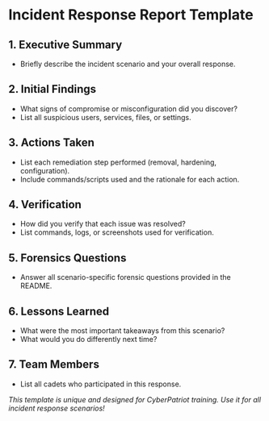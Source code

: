 # Incident Response Report Template

## 1. Executive Summary
- Briefly describe the incident scenario and your overall response.

## 2. Initial Findings
- What signs of compromise or misconfiguration did you discover?
- List all suspicious users, services, files, or settings.

## 3. Actions Taken
- List each remediation step performed (removal, hardening, configuration).
- Include commands/scripts used and the rationale for each action.

## 4. Verification
- How did you verify that each issue was resolved?
- List commands, logs, or screenshots used for verification.

## 5. Forensics Questions
- Answer all scenario-specific forensic questions provided in the README.

## 6. Lessons Learned
- What were the most important takeaways from this scenario?
- What would you do differently next time?

## 7. Team Members
- List all cadets who participated in this response.

*This template is unique and designed for CyberPatriot training. Use it for all incident response scenarios!*
